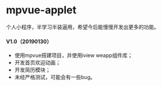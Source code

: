 # mpvue-applet

个人小程序，半学习半装逼用，希望今后能慢慢开发出更多的功能。

#### V1.0（20190130）

- 使用mpvue搭建项目，并使用iview weapp组件库；
- 开发首页欢迎动画；
- 开发简历模块；
- 未经严格测试，可能会有一些bug。


